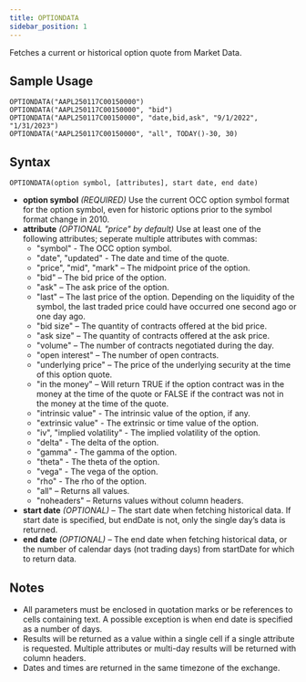 ```yaml
---
title: OPTIONDATA
sidebar_position: 1
---
```


Fetches a current or historical option quote from Market Data.

## Sample Usage
```
OPTIONDATA("AAPL250117C00150000")
OPTIONDATA("AAPL250117C00150000", "bid")
OPTIONDATA("AAPL250117C00150000", "date,bid,ask", "9/1/2022", "1/31/2023")
OPTIONDATA("AAPL250117C00150000", "all", TODAY()-30, 30)
```
## Syntax
```
OPTIONDATA(option symbol, [attributes], start date, end date)
```

- **option symbol** _(REQUIRED)_ Use the current OCC option symbol format for the option symbol, even for historic options prior to the symbol format change in 2010.
- **attribute** _(OPTIONAL "price" by default)_ Use at least one of the following attributes; seperate multiple attributes with commas:
  - "symbol" - The OCC option symbol.
  - "date", "updated" - The date and time of the quote.
  - "price", "mid", "mark" – The midpoint price of the option.
  - "bid" – The bid price of the option.
  - "ask" – The ask price of the option.
  - "last" – The last price of the option. Depending on the liquidity of the symbol, the last traded price could have occurred one second ago or one day ago.
  - "bid size" – The quantity of contracts offered at the bid price.
  - "ask size" – The quantity of contracts offered at the ask price.
  - "volume" – The number of contracts negotiated during the day.
  - "open interest" – The number of open contracts.
  - "underlying price" – The price of the underlying security at the time of this option quote.
  - "in the money" – Will return TRUE if the option contract was in the money at the time of the quote or FALSE if the contract was not in the money at the time of the quote.
  - "intrinsic value" - The intrinsic value of the option, if any.
  - "extrinsic value" - The extrinsic or time value of the option.
  - "iv", "implied volatility" - The implied volatility of the option.
  - "delta" - The delta of the option.
  - "gamma" - The gamma of the option.
  - "theta" - The theta of the option.
  - "vega" - The vega of the option.
  - "rho" - The rho of the option.
  - "all" – Returns all values.
  - "noheaders" – Returns values without column headers.
- **start date** _(OPTIONAL)_ – The start date when fetching historical data. If start date is specified, but endDate is not, only the single day’s data is returned.
- **end date** _(OPTIONAL)_ – The end date when fetching historical data, or the number of calendar days (not trading days) from startDate for which to return data.

## Notes

- All parameters must be enclosed in quotation marks or be references to cells containing text. A possible exception is when end date is specified as a number of days.
- Results will be returned as a value within a single cell if a single attribute is requested. Multiple attributes or multi-day results will be returned with column headers.
- Dates and times are returned in the same timezone of the exchange.
